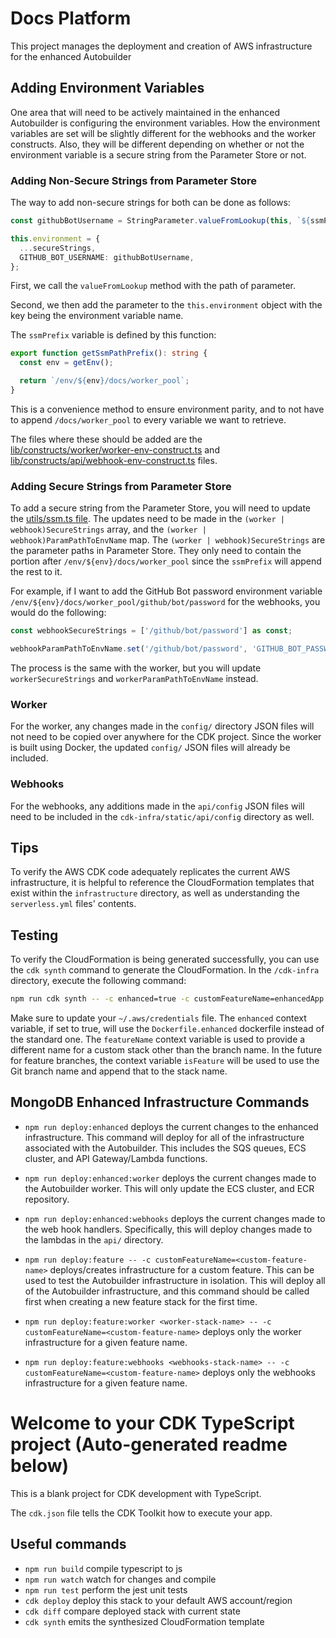 # Docs Platform

This project manages the deployment and creation of AWS infrastructure for the enhanced Autobuilder

## Adding Environment Variables

One area that will need to be actively maintained in the enhanced Autobuilder is configuring the environment variables. How the environment variables are set will be slightly different for the webhooks and the worker constructs. Also, they will be different depending on whether or not the environment variable is a secure string from the Parameter Store or not.

### Adding Non-Secure Strings from Parameter Store

The way to add non-secure strings for both can be done as follows:

```ts
const githubBotUsername = StringParameter.valueFromLookup(this, `${ssmPrefix}/github/bot/username`);

this.environment = {
  ...secureStrings,
  GITHUB_BOT_USERNAME: githubBotUsername,
};
```

First, we call the `valueFromLookup` method with the path of parameter.

Second, we then add the parameter to the `this.environment` object with the key being the environment variable name.

The `ssmPrefix` variable is defined by this function:

```ts
export function getSsmPathPrefix(): string {
  const env = getEnv();

  return `/env/${env}/docs/worker_pool`;
}
```

This is a convenience method to ensure environment parity, and to not have to append `/docs/worker_pool` to every variable we want to retrieve.

The files where these should be added are the [lib/constructs/worker/worker-env-construct.ts](lib/constructs/worker/worker-env-construct.ts) and [lib/constructs/api/webhook-env-construct.ts](lib/constructs/api/webhook-env-construct.ts) files.

### Adding Secure Strings from Parameter Store

To add a secure string from the Parameter Store, you will need to update the [utils/ssm.ts file](utils/ssm.ts). The updates need to be made in the `(worker | webhook)SecureStrings` array, and the `(worker | webhook)ParamPathToEnvName` map. The `(worker | webhook)SecureStrings` are the parameter paths in Parameter Store. They only need to contain the portion after `/env/${env}/docs/worker_pool` since the `ssmPrefix` will append the rest to it.

For example, if I want to add the GitHub Bot password environment variable `/env/${env}/docs/worker_pool/github/bot/password` for the webhooks, you would do the following:

```ts
const webhookSecureStrings = ['/github/bot/password'] as const;

webhookParamPathToEnvName.set('/github/bot/password', 'GITHUB_BOT_PASSWORD');
```

The process is the same with the worker, but you will update `workerSecureStrings` and `workerParamPathToEnvName` instead.

### Worker

For the worker, any changes made in the `config/` directory JSON files will not need to be copied over anywhere for the CDK project. Since the worker is built using Docker, the updated `config/` JSON files will already be included.

### Webhooks

For the webhooks, any additions made in the `api/config` JSON files will need to be included in the `cdk-infra/static/api/config` directory as well.

## Tips

To verify the AWS CDK code adequately replicates the current AWS infrastructure, it is helpful to reference the CloudFormation templates that exist within the `infrastructure` directory, as well as understanding the `serverless.yml` files' contents.

## Testing

To verify the CloudFormation is being generated successfully, you can use the `cdk synth` command to generate the CloudFormation. In the `/cdk-infra` directory, execute the following command:

```zsh
npm run cdk synth -- -c enhanced=true -c customFeatureName=enhancedApp > cdk.out/template.yaml
```

Make sure to update your `~/.aws/credentials` file. The `enhanced` context variable, if set to true, will use the `Dockerfile.enhanced` dockerfile instead of the standard one. The `featureName` context variable is used to provide a different name for a custom stack other than the branch name. In the future for feature branches, the context variable `isFeature` will be used to use the Git branch name and append that to the stack name.

## MongoDB Enhanced Infrastructure Commands

- `npm run deploy:enhanced` deploys the current changes to the enhanced infrastructure. This command will deploy for all of the infrastructure associated with the Autobuilder. This includes the SQS queues, ECS cluster, and API Gateway/Lambda functions.
- `npm run deploy:enhanced:worker` deploys the current changes made to the Autobuilder worker. This will only update the ECS cluster, and ECR repository.
- `npm run deploy:enhanced:webhooks` deploys the current changes made to the web hook handlers. Specifically, this will deploy changes made to the lambdas in the `api/` directory.
- `npm run deploy:feature -- -c customFeatureName=<custom-feature-name>` deploys/creates infrastructure for a custom feature. This can be used to test the Autobuilder infrastructure in isolation. This will deploy all of the Autobuilder infrastructure, and this command should be called first when creating a new feature stack for the first time.

- `npm run deploy:feature:worker <worker-stack-name> -- -c customFeatureName=<custom-feature-name>` deploys only the worker infrastructure for a given feature name.
- `npm run deploy:feature:webhooks <webhooks-stack-name> -- -c customFeatureName=<custom-feature-name>` deploys only the webhooks infrastructure for a given feature name.

# Welcome to your CDK TypeScript project (Auto-generated readme below)

This is a blank project for CDK development with TypeScript.

The `cdk.json` file tells the CDK Toolkit how to execute your app.

## Useful commands

- `npm run build` compile typescript to js
- `npm run watch` watch for changes and compile
- `npm run test` perform the jest unit tests
- `cdk deploy` deploy this stack to your default AWS account/region
- `cdk diff` compare deployed stack with current state
- `cdk synth` emits the synthesized CloudFormation template
